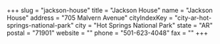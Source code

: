 +++
slug = "jackson-house"
title = "Jackson House"
name = "Jackson House"
address = "705 Malvern Avenue"
cityIndexKey = "city-ar-hot-springs-national-park"
city = "Hot Springs National Park"
state = "AR"
postal = "71901"
website = ""
phone = "501-623-4048"
fax = ""
+++
